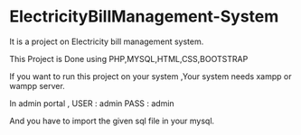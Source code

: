 # ElectricityBillManagement-System
It is a project on Electricity bill management system.

This Project is Done using PHP,MYSQL,HTML,CSS,BOOTSTRAP

If you want to run this project on your system ,Your system needs xampp or wampp server.

In admin portal , USER : admin PASS : admin

And you have to import the given sql file in your mysql.
